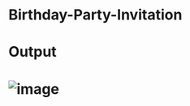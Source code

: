 # Birthday-Party-Invitation
# Output
# ![image](https://github.com/Abhi865625/Birthday-Party-Invitation/assets/93569162/10995a37-88eb-429f-9534-60981d4b6f02)

